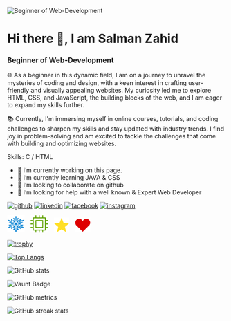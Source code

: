 ![Beginner of Web-Development](https://scontent.fdac160-1.fna.fbcdn.net/v/t39.30808-6/382104757_1751899128593940_8981546062483115637_n.jpg?_nc_cat=109&ccb=1-7&_nc_sid=783fdb&_nc_eui2=AeHkbm4zxzUjVfohJ3f4URYAU8VQy02MstBTxVDLTYyy0OQF4W51DdvQfoDw9XR77wavkm9tEV19lNlyRccOoPVN&_nc_ohc=agQhpSDaPywAX_1Z-eL&_nc_ht=scontent.fdac160-1.fna&oh=00_AfAisgCUGLrwxJFDWJbXbFtP5QpMqa8b5AFtqS9yI4dNng&oe=658D3A07)

# Hi there 👋, I am Salman Zahid
### Beginner of Web-Development


🌐 As a beginner in this dynamic field, I am on a journey to unravel the mysteries of coding and design, with a keen interest in crafting user-friendly and visually appealing websites. My curiosity led me to explore HTML, CSS, and JavaScript, the building blocks of the web, and I am eager to expand my skills further.

📚 Currently, I'm immersing myself in online courses, tutorials, and coding challenges to sharpen my skills and stay updated with industry trends. I find joy in problem-solving and am excited to tackle the challenges that come with building and optimizing websites.

Skills: C / HTML

- 🔭 I’m currently working on this page. 
- 🌱 I’m currently learning JAVA & CSS 
- 👯 I’m looking to collaborate on github 
- 🤔 I’m looking for help with a well known & Expert Web Developer 


[<img src='https://cdn.jsdelivr.net/npm/simple-icons@3.0.1/icons/github.svg' alt='github' height='40'>](https://github.com/SalmanZahid00100)  [<img src='https://cdn.jsdelivr.net/npm/simple-icons@3.0.1/icons/linkedin.svg' alt='linkedin' height='40'>](https://www.linkedin.com/in/salman-frashi/)  [<img src='https://cdn.jsdelivr.net/npm/simple-icons@3.0.1/icons/facebook.svg' alt='facebook' height='40'>](https://www.facebook.com/salman.zahid.1835)  [<img src='https://cdn.jsdelivr.net/npm/simple-icons@3.0.1/icons/instagram.svg' alt='instagram' height='40'>](https://www.instagram.com/_sallu.vai_/)  

<a href='https://archiveprogram.github.com/'><img src='https://raw.githubusercontent.com/acervenky/animated-github-badges/master/assets/acbadge.gif' width='40' height='40'></a> <a href='https://docs.github.com/en/developers'><img src='https://raw.githubusercontent.com/acervenky/animated-github-badges/master/assets/devbadge.gif' width='40' height='40'></a> <a href='https://stars.github.com/'><img src='https://raw.githubusercontent.com/acervenky/animated-github-badges/master/assets/starbadge.gif' width='35' height='35'></a> <a href='https://docs.github.com/en/github/supporting-the-open-source-community-with-github-sponsors'><img src='https://raw.githubusercontent.com/acervenky/animated-github-badges/master/assets/sponsorbadge.gif' width='35' height='35'></a> 

[![trophy](https://github-profile-trophy.vercel.app/?username=SalmanZahid00100)](https://github.com/ryo-ma/github-profile-trophy)

[![Top Langs](https://github-readme-stats.vercel.app/api/top-langs/?username=SalmanZahid00100)](https://github.com/anuraghazra/github-readme-stats)

![GitHub stats](https://github-readme-stats.vercel.app/api?username=SalmanZahid00100&show_icons=true)  

![Vaunt Badge](https://api.vaunt.dev/v1/github/entities/SalmanZahid00100/contributions?format=svg&private=false)  

![GitHub metrics](https://metrics.lecoq.io/SalmanZahid00100)  

![GitHub streak stats](https://streak-stats.demolab.com/?user=SalmanZahid00100)  

